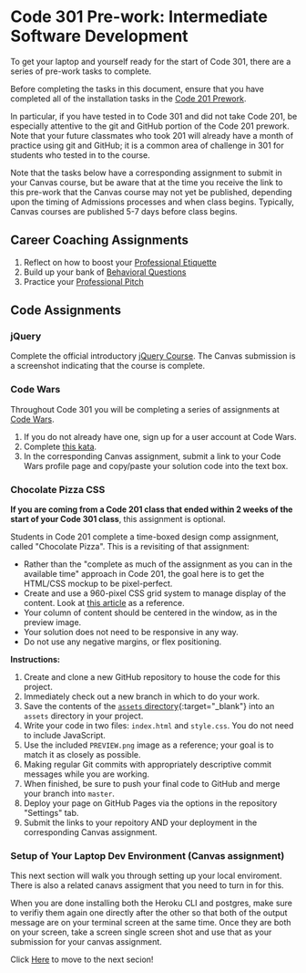 # Code 301 Pre-work: Intermediate Software Development

To get your laptop and yourself ready for the start of Code 301, there are a series of pre-work tasks to complete. 

Before completing the tasks in this document, ensure that you have completed all of the installation tasks in the [Code 201 Prework](https://github.com/codefellows/code-201-prework).

In particular, if you have tested in to Code 301 and did not take Code 201, be especially attentive to the git and GitHub portion of the Code 201 prework. Note that your future classmates who took 201 will already have a month of practice using git and GitHub; it is a common area of challenge in 301 for students who tested in to the course. 

Note that the tasks below have a corresponding assignment to submit in your Canvas course, but be aware that at the time you receive the link to this pre-work that the Canvas course may not yet be published, depending upon the timing of Admissions processes and when class begins. Typically, Canvas courses are published 5-7 days before class begins.

## Career Coaching Assignments

1. Reflect on how to boost your [Professional Etiquette](https://codefellows.github.io/common_curriculum/career_coaching/Code_301/Professional_Etiquette)
1. Build up your bank of [Behavioral Questions](https://codefellows.github.io/common_curriculum/career_coaching/Code_301/Behavioral_Questions)
1. Practice your [Professional Pitch](https://codefellows.github.io/common_curriculum/career_coaching/Code_301/Professional_Pitch_Draft)

## Code Assignments

### jQuery

Complete the official introductory [jQuery Course](https://try.jquery.com). The Canvas submission is a screenshot indicating that the course is complete.

### Code Wars

Throughout Code 301 you will be completing a series of assignments at [Code Wars](https://www.codewars.com).

1. If you do not already have one, sign up for a user account at Code Wars.
2. Complete [this kata](https://www.codewars.com/kata/check-the-exam).
3. In the corresponding Canvas assignment, submit a link to your Code Wars profile page and copy/paste your solution code into the text box.

### Chocolate Pizza CSS

**If you are coming from a Code 201 class that ended within 2 weeks of the start of your Code 301 class**, this assignment is optional. 

Students in Code 201 complete a time-boxed design comp assignment, called "Chocolate Pizza". This is a revisiting of that assignment:

  - Rather than the "complete as much of the assignment as you can in the available time" approach in Code 201, the goal here is to get the HTML/CSS mockup to be pixel-perfect.
  - Create and use a 960-pixel CSS grid system to manage display of the content. Look at [this article](http://j4n.co/blog/Creating-your-own-css-grid-system) as a reference.
  - Your column of content should be centered in the window, as in the preview image.
  - Your solution does not need to be responsive in any way.
  - Do not use any negative margins, or flex positioning.

**Instructions:**

1. Create and clone a new GitHub repository to house the code for this project.
2. Immediately check out a new branch in which to do your work.
3. Save the contents of the [`assets` directory](https://github.com/codefellows/code-301-prework/tree/master/assets){:target="_blank"} into an `assets` directory in your project.
3. Write your code in two files: `index.html` and `style.css`. You do not need to include JavaScript.
3. Use the included `PREVIEW.png` image as a reference; your goal is to match it as closely as possible.
4. Making regular Git commits with appropriately descriptive commit messages while you are working.
5. When finished, be sure to push your final code to GitHub and merge your branch into `master`.
6. Deploy your page on GitHub Pages via the options in the repository "Settings" tab.
7. Submit the links to your repoitory AND your deployment in the corresponding Canvas assignment.


### Setup of Your Laptop Dev Environment (Canvas assignment)

This next section will walk you through setting up your local enviroment. There is also a related canavs assigment that you need to turn in for this. 

When you are done installing both the Heroku CLI and postgres, make sure to verifiy them again one directly after the other so that both of the output message are on your terminal screen at the same time. Once they are both on your screen, take a screen single screen shot and use that as your submission for your canvas assignment.

Click [Here](./setup_local_env.md) to move to the next secion!
